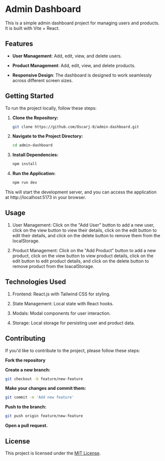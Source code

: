 # Admin Dashboard

This is a simple admin dashboard project for managing users and products. It is built with Vite + React.

## Features

- **User Management**: Add, edit, view, and delete users.

- **Product Management**: Add, edit, view, and delete products.

- **Responsive Design**: The dashboard is designed to work seamlessly across different screen sizes.

## Getting Started

To run the project locally, follow these steps:

1. **Clone the Repository:**

   ```bash
   git clone https://github.com/Oscarj-8/admin-dashboard.git

   ```

2. **Navigate to the Project Directory:**

   ```bash
   cd admin-dashboard

   ```

3. **Install Dependencies:**

   ```bash
   npm install

   ```

4. **Run the Application:**

   ```bash
   npm run dev

   ```

This will start the development server, and you can access the application at http://localhost:5173 in your browser.

## Usage

1. User Management: Click on the "Add User" button to add a new user, click on the view button to view their details, click on the edit button to edit their details, and click on the delete button to remove them from the localStorage.

2. Product Management: Click on the "Add Product" button to add a new product, click on the view button to view product details, click on the edit button to edit product details, and click on the delete button to remove product from the loacalStorage.

## Technologies Used

1. Frontend: React.js with Tailwind CSS for styling.

2. State Management: Local state with React hooks.

3. Modals: Modal components for user interaction.

4. Storage: Local storage for persisting user and product data.

## Contributing

If you'd like to contribute to the project, please follow these steps:

**Fork the repository**

**Create a new branch:**

```bash
git checkout -b feature/new-feature

```

**Make your changes and commit them:**

```bash
git commit -m 'Add new feature'

```

**Push to the branch:**

```bash
git push origin feature/new-feature

```

**Open a pull request.**

## License

This project is licensed under the [MIT License](https://opensource.org/licenses/MIT).
